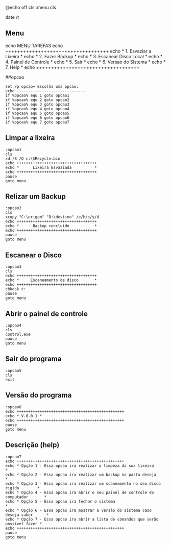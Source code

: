 @echo off
cls
:menu
cls

date /t
  
## Menu 
echo            MENU TAREFAS
echo  +++++++++++++++++++++++++++++++++++
echo * 1. Esvaziar a Lixeira            * 
echo * 2. Fazer Backup                  *
echo * 3. Escanear Disco Local          *
echo * 4. Painel de Controle            *
echo * 5. Sair                          * 
echo * 6. Versao do Sistema             * 
echo * 7. Help                          * 
echo  +++++++++++++++++++++++++++++++++++

##opcao
```
set /p opcao= Escolha uma opcao: 
echo ------------------------------
if %opcao% equ 1 goto opcao1
if %opcao% equ 2 goto opcao2
if %opcao% equ 3 goto opcao3
if %opcao% equ 4 goto opcao4
if %opcao% equ 5 goto opcao5
if %opcao% equ 6 goto opcao6
if %opcao% equ 7 goto opcao7
```

## Limpar a lixeira
```
:opcao1
cls
rd /S /Q c:\$Recycle.bin
echo +++++++++++++++++++++++++++++++++++
echo *      Lixeira Esvaziada          *
echo +++++++++++++++++++++++++++++++++++
pause
goto menu
```

## Relizar um Backup
```
:opcao2
cls
xcopy "C:\origem" "D:\destino" /e/h/s/y/d
echo +++++++++++++++++++++++++++++++++++
echo *      Backup concluido           *
echo +++++++++++++++++++++++++++++++++++
pause
goto menu
```

## Escanear o Disco
```
:opcao3
cls
echo +++++++++++++++++++++++++++++++++++
echo *     Escaneamento de disco       *
echo +++++++++++++++++++++++++++++++++++
chkdsk c:
pause
goto menu
```

## Abrir o painel de controle
```
:opcao4
cls
control.exe
pause
goto menu
```

## Sair do programa
```
:opcao5
cls
exit
```

## Versão do programa
```
:opcao6
echo +++++++++++++++++++++++++++++++++++++++++++++++
echo * V.0.0.1 *
echo +++++++++++++++++++++++++++++++++++++++++++++++
pause
goto menu
```

## Descrição (help)
```
:opcao7
echo +++++++++++++++++++++++++++++++++++++++++++++++
echo * Opção 1 - Essa opcao ira realizar a limpeza da sua lixeira                  *
echo * Opção 2 - Essa opcao ira realizar um backup na pasta deseja                 *
echo * Opção 3 - Essa opcao ira realizar um scaneamento no seu disco rigido        *
echo * Opção 4 - Essa opcao ira abrir o seu painel de controle do computador       *
echo * Opção 5 - Essa opcao ira fechar o sistema                                   *
echo * Opção 6 - Essa opcao ira mostrar a versão do sistema caso deseja saber      *
echo * Opção 7 - Essa opcao ira abrir a lista de comandos que serão possivel fazer *
echo +++++++++++++++++++++++++++++++++++++++++++++++
pause
goto menu
```
